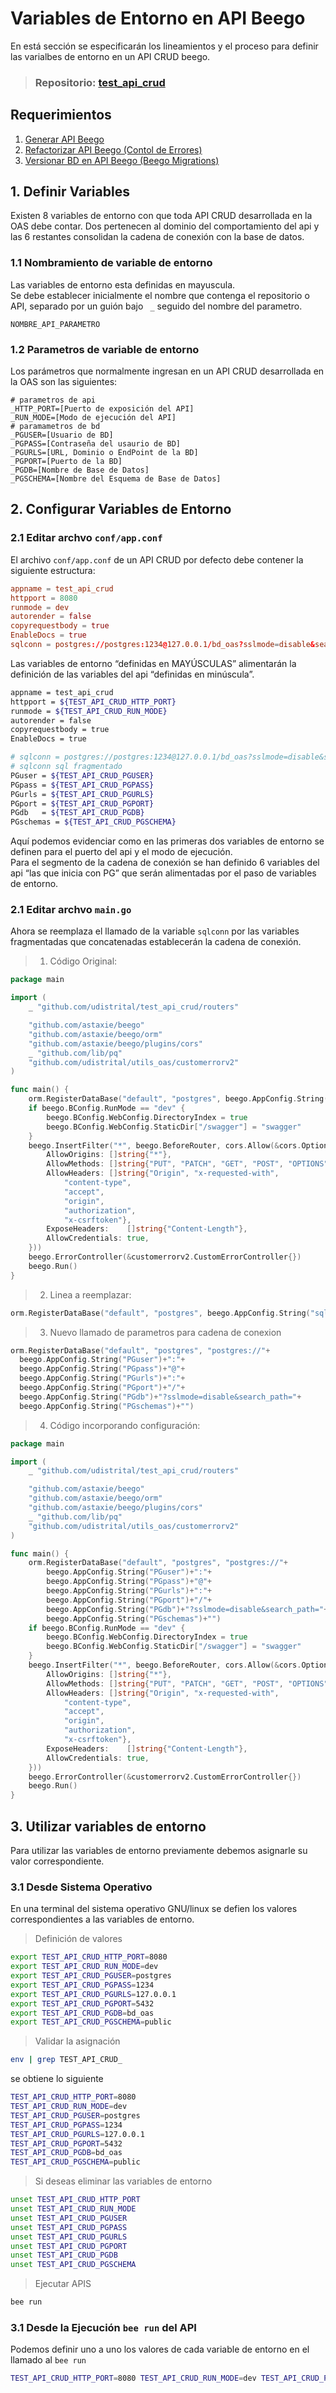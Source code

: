 # Variables de Entorno en API Beego
En está sección se especificarán los lineamientos y el proceso para definir las varialbes de entorno en un API CRUD beego.

> ### **Repositorio:** [test_api_crud](https://github.com/udistrital/test_api_crud)

## Requerimientos
1. [Generar API Beego](generar_api.md)
2. [Refactorizar API Beego (Contol de Errores)](control_error_json_crud.md)
3. [Versionar BD en API Beego (Beego Migrations)](beego_migrations.md)

## 1. Definir Variables
Existen 8 variables de entorno con que toda API CRUD desarrollada en la OAS debe contar.  Dos pertenecen al dominio del comportamiento del api y las 6 restantes consolidan la cadena de conexión con la base de datos.

### 1.1  Nombramiento de variable de entorno
Las variables de entorno esta definidas en mayuscula.   
Se debe establecer inicialmente el nombre que contenga el repositorio o API, separado por un guión bajo ` _` seguido del nombre del parametro.
```
NOMBRE_API_PARAMETRO
```
### 1.2 Parametros de variable de entorno
Los parámetros que normalmente ingresan en un API CRUD desarrollada en la OAS son las siguientes:
```shell
# parametros de api
_HTTP_PORT=[Puerto de exposición del API]
_RUN_MODE=[Modo de ejecución del API]
# paramametros de bd
_PGUSER=[Usuario de BD]
_PGPASS=[Contraseña del usaurio de BD]
_PGURLS=[URL, Dominio o EndPoint de la BD]
_PGPORT=[Puerto de la BD]
_PGDB=[Nombre de Base de Datos]
_PGSCHEMA=[Nombre del Esquema de Base de Datos]
```
## 2. Configurar Variables de Entorno

### 2.1 Editar archvo `conf/app.conf`
El archivo `conf/app.conf` de un API CRUD por defecto debe contener la siguiente estructura:
```conf
appname = test_api_crud
httpport = 8080
runmode = dev
autorender = false
copyrequestbody = true
EnableDocs = true
sqlconn = postgres://postgres:1234@127.0.0.1/bd_oas?sslmode=disable&search_path=public
```
Las variables de entorno “definidas en MAYÚSCULAS” alimentarán la definición de las variables del api “definidas en minúscula”.
```bash
appname = test_api_crud
httpport = ${TEST_API_CRUD_HTTP_PORT}
runmode = ${TEST_API_CRUD_RUN_MODE}
autorender = false
copyrequestbody = true
EnableDocs = true

# sqlconn = postgres://postgres:1234@127.0.0.1/bd_oas?sslmode=disable&search_path=public
# sqlconn sql fragmentado
PGuser = ${TEST_API_CRUD_PGUSER}
PGpass = ${TEST_API_CRUD_PGPASS}
PGurls = ${TEST_API_CRUD_PGURLS}
PGport = ${TEST_API_CRUD_PGPORT}
PGdb   = ${TEST_API_CRUD_PGDB}
PGschemas = ${TEST_API_CRUD_PGSCHEMA}
```
Aquí podemos evidenciar como en las primeras dos variables de entorno se definen para el puerto del api y el modo de ejecución.   
Para el segmento de la cadena de conexión se han definido 6 variables del api “las que inicia con PG” que serán alimentadas por el paso de variables de entorno.

### 2.1 Editar archvo `main.go`
Ahora se reemplaza el llamado de la variable `sqlconn` por las variables fragmentadas que concatenadas establecerán la cadena de conexión.

> 1) Código Original:
```go
package main

import (
	_ "github.com/udistrital/test_api_crud/routers"

	"github.com/astaxie/beego"
	"github.com/astaxie/beego/orm"
	"github.com/astaxie/beego/plugins/cors"
	_ "github.com/lib/pq"
	"github.com/udistrital/utils_oas/customerrorv2"
)

func main() {
	orm.RegisterDataBase("default", "postgres", beego.AppConfig.String("sqlconn"))
	if beego.BConfig.RunMode == "dev" {
		beego.BConfig.WebConfig.DirectoryIndex = true
		beego.BConfig.WebConfig.StaticDir["/swagger"] = "swagger"
	}
	beego.InsertFilter("*", beego.BeforeRouter, cors.Allow(&cors.Options{
		AllowOrigins: []string{"*"},
		AllowMethods: []string{"PUT", "PATCH", "GET", "POST", "OPTIONS", "DELETE"},
		AllowHeaders: []string{"Origin", "x-requested-with",
			"content-type",
			"accept",
			"origin",
			"authorization",
			"x-csrftoken"},
		ExposeHeaders:    []string{"Content-Length"},
		AllowCredentials: true,
	}))
	beego.ErrorController(&customerrorv2.CustomErrorController{})
	beego.Run()
}
```

> 2) Linea a reemplazar:
```go
orm.RegisterDataBase("default", "postgres", beego.AppConfig.String("sqlconn"))
```

> 3) Nuevo llamado de parametros para cadena de conexion
```go
orm.RegisterDataBase("default", "postgres", "postgres://"+
  beego.AppConfig.String("PGuser")+":"+
  beego.AppConfig.String("PGpass")+"@"+
  beego.AppConfig.String("PGurls")+":"+
  beego.AppConfig.String("PGport")+"/"+
  beego.AppConfig.String("PGdb")+"?sslmode=disable&search_path="+
  beego.AppConfig.String("PGschemas")+"")
```

> 4) Código incorporando configuración:
```go
package main

import (
	_ "github.com/udistrital/test_api_crud/routers"

	"github.com/astaxie/beego"
	"github.com/astaxie/beego/orm"
	"github.com/astaxie/beego/plugins/cors"
	_ "github.com/lib/pq"
	"github.com/udistrital/utils_oas/customerrorv2"
)

func main() {
	orm.RegisterDataBase("default", "postgres", "postgres://"+
		beego.AppConfig.String("PGuser")+":"+
		beego.AppConfig.String("PGpass")+"@"+
		beego.AppConfig.String("PGurls")+":"+
		beego.AppConfig.String("PGport")+"/"+
		beego.AppConfig.String("PGdb")+"?sslmode=disable&search_path="+
		beego.AppConfig.String("PGschemas")+"")
	if beego.BConfig.RunMode == "dev" {
		beego.BConfig.WebConfig.DirectoryIndex = true
		beego.BConfig.WebConfig.StaticDir["/swagger"] = "swagger"
	}
	beego.InsertFilter("*", beego.BeforeRouter, cors.Allow(&cors.Options{
		AllowOrigins: []string{"*"},
		AllowMethods: []string{"PUT", "PATCH", "GET", "POST", "OPTIONS", "DELETE"},
		AllowHeaders: []string{"Origin", "x-requested-with",
			"content-type",
			"accept",
			"origin",
			"authorization",
			"x-csrftoken"},
		ExposeHeaders:    []string{"Content-Length"},
		AllowCredentials: true,
	}))
	beego.ErrorController(&customerrorv2.CustomErrorController{})
	beego.Run()
}
```

## 3. Utilizar variables de entorno
Para utilizar las variables de entorno previamente debemos asignarle su valor correspondiente.

### 3.1 Desde Sistema Operativo
En una terminal del sistema operativo GNU/linux se defien los valores correspondientes a las variables de entorno.

>Definición de valores
```bash
export TEST_API_CRUD_HTTP_PORT=8080
export TEST_API_CRUD_RUN_MODE=dev
export TEST_API_CRUD_PGUSER=postgres
export TEST_API_CRUD_PGPASS=1234
export TEST_API_CRUD_PGURLS=127.0.0.1
export TEST_API_CRUD_PGPORT=5432
export TEST_API_CRUD_PGDB=bd_oas
export TEST_API_CRUD_PGSCHEMA=public
```

>Validar la asignación
```bash
env | grep TEST_API_CRUD_
```
se obtiene lo siguiente
```bash
TEST_API_CRUD_HTTP_PORT=8080
TEST_API_CRUD_RUN_MODE=dev
TEST_API_CRUD_PGUSER=postgres
TEST_API_CRUD_PGPASS=1234
TEST_API_CRUD_PGURLS=127.0.0.1
TEST_API_CRUD_PGPORT=5432
TEST_API_CRUD_PGDB=bd_oas
TEST_API_CRUD_PGSCHEMA=public
```

>Si deseas eliminar las variables de entorno
```bash
unset TEST_API_CRUD_HTTP_PORT
unset TEST_API_CRUD_RUN_MODE
unset TEST_API_CRUD_PGUSER
unset TEST_API_CRUD_PGPASS
unset TEST_API_CRUD_PGURLS
unset TEST_API_CRUD_PGPORT
unset TEST_API_CRUD_PGDB
unset TEST_API_CRUD_PGSCHEMA
```

>Ejecutar APIS
```bash
bee run
```

### 3.1 Desde la Ejecución `bee run` del API
Podemos definir uno a uno los valores de cada variable de entorno en el llamado al `bee run`
```bash
TEST_API_CRUD_HTTP_PORT=8080 TEST_API_CRUD_RUN_MODE=dev TEST_API_CRUD_PGUSER=postgres TEST_API_CRUD_PGPASS=1234 TEST_API_CRUD_PGURLS=127.0.0.1 TEST_API_CRUD_PGPORT=5432 TEST_API_CRUD_PGDB=bd_oas TEST_API_CRUD_PGSCHEMA=public bee run
```
